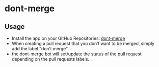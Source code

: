 # dont-merge


## Usage
 - Install the app on your GitHub Repositories: [dont-merge](https://github.com/apps/dont-merge)
 - When creating a pull request that you don’t want to be merged, simply add the label "don't merge".
 - the dont-merge bot will set/update the status of the pull request depending on the pull requests labels.
